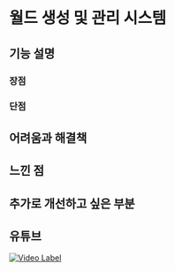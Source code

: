 # 월드 생성 및 관리 시스템

## 기능 설명
 
 ### 장점

 ### 단점
 
## 어려움과 해결책
 
## 느낀 점
 
## 추가로 개선하고 싶은 부분
 
## 유튜브
 [![Video Label](http://img.youtube.com/vi/bbcdDrUW3Mg/0.jpg)](https://youtu.be/bbcdDrUW3Mg)
 
